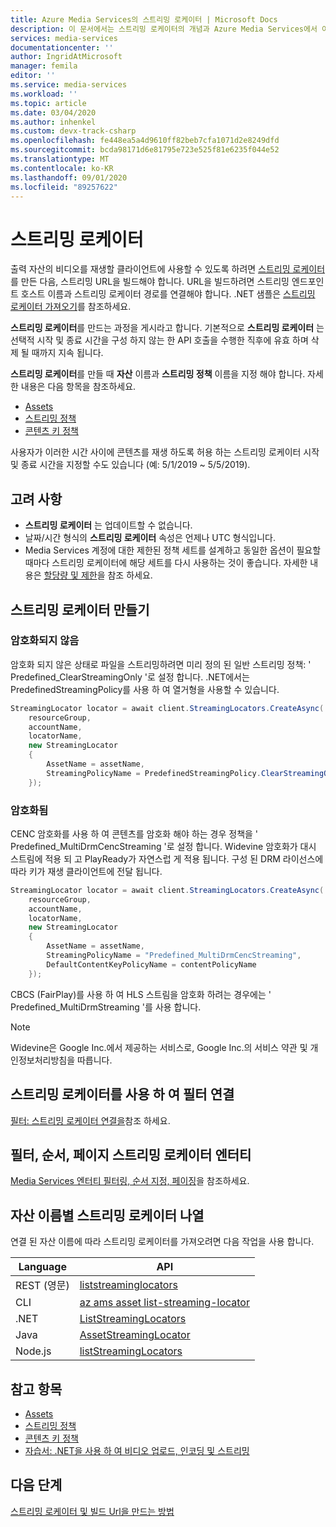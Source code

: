 ```yaml
---
title: Azure Media Services의 스트리밍 로케이터 | Microsoft Docs
description: 이 문서에서는 스트리밍 로케이터의 개념과 Azure Media Services에서 이러한 로케이터를 사용하는 방법을 설명합니다.
services: media-services
documentationcenter: ''
author: IngridAtMicrosoft
manager: femila
editor: ''
ms.service: media-services
ms.workload: ''
ms.topic: article
ms.date: 03/04/2020
ms.author: inhenkel
ms.custom: devx-track-csharp
ms.openlocfilehash: fe448ea5a4d9610ff82beb7cfa1071d2e8249dfd
ms.sourcegitcommit: bcda98171d6e81795e723e525f81e6235f044e52
ms.translationtype: MT
ms.contentlocale: ko-KR
ms.lasthandoff: 09/01/2020
ms.locfileid: "89257622"
---
```

# <a name="streaming-locators"></a>스트리밍 로케이터

출력 자산의 비디오를 재생할 클라이언트에 사용할 수 있도록 하려면 [스트리밍 로케이터](/rest/api/media/streaminglocators)를 만든 다음, 스트리밍 URL을 빌드해야 합니다. URL을 빌드하려면 스트리밍 엔드포인트 호스트 이름과 스트리밍 로케이터 경로를 연결해야 합니다. .NET 샘플은 [스트리밍 로케이터 가져오기](stream-files-tutorial-with-api.md#get-a-streaming-locator)를 참조하세요.

**스트리밍 로케이터**를 만드는 과정을 게시라고 합니다. 기본적으로 **스트리밍 로케이터** 는 선택적 시작 및 종료 시간을 구성 하지 않는 한 API 호출을 수행한 직후에 유효 하며 삭제 될 때까지 지속 됩니다. 

**스트리밍 로케이터**를 만들 때 **자산** 이름과 **스트리밍 정책** 이름을 지정 해야 합니다. 자세한 내용은 다음 항목을 참조하세요.

* [Assets](assets-concept.md)
* [스트리밍 정책](streaming-policy-concept.md)
* [콘텐츠 키 정책](content-key-policy-concept.md)

사용자가 이러한 시간 사이에 콘텐츠를 재생 하도록 허용 하는 스트리밍 로케이터 시작 및 종료 시간을 지정할 수도 있습니다 (예: 5/1/2019 ~ 5/5/2019).  

## <a name="considerations"></a>고려 사항

* **스트리밍 로케이터** 는 업데이트할 수 없습니다. 
* 날짜/시간 형식의 **스트리밍 로케이터** 속성은 언제나 UTC 형식입니다.
* Media Services 계정에 대한 제한된 정책 세트를 설계하고 동일한 옵션이 필요할 때마다 스트리밍 로케이터에 해당 세트를 다시 사용하는 것이 좋습니다. 자세한 내용은 [할당량 및 제한](limits-quotas-constraints.md)을 참조 하세요.

## <a name="create-streaming-locators"></a>스트리밍 로케이터 만들기  

### <a name="not-encrypted"></a>암호화되지 않음

암호화 되지 않은 상태로 파일을 스트리밍하려면 미리 정의 된 일반 스트리밍 정책: ' Predefined_ClearStreamingOnly '로 설정 합니다. .NET에서는 PredefinedStreamingPolicy를 사용 하 여 열거형을 사용할 수 있습니다.

```csharp
StreamingLocator locator = await client.StreamingLocators.CreateAsync(
    resourceGroup,
    accountName,
    locatorName,
    new StreamingLocator
    {
        AssetName = assetName,
        StreamingPolicyName = PredefinedStreamingPolicy.ClearStreamingOnly
    });
```

### <a name="encrypted"></a>암호화됨 

CENC 암호화를 사용 하 여 콘텐츠를 암호화 해야 하는 경우 정책을 ' Predefined_MultiDrmCencStreaming '로 설정 합니다. Widevine 암호화가 대시 스트림에 적용 되 고 PlayReady가 자연스럽 게 적용 됩니다. 구성 된 DRM 라이선스에 따라 키가 재생 클라이언트에 전달 됩니다.

```csharp
StreamingLocator locator = await client.StreamingLocators.CreateAsync(
    resourceGroup,
    accountName,
    locatorName,
    new StreamingLocator
    {
        AssetName = assetName,
        StreamingPolicyName = "Predefined_MultiDrmCencStreaming",
        DefaultContentKeyPolicyName = contentPolicyName
    });
```

CBCS (FairPlay)를 사용 하 여 HLS 스트림을 암호화 하려는 경우에는 ' Predefined_MultiDrmStreaming '를 사용 합니다.

> [!NOTE]
> Widevine은 Google Inc.에서 제공하는 서비스로, Google Inc.의 서비스 약관 및 개인정보처리방침을 따릅니다.

## <a name="associate-filters-with-streaming-locators"></a>스트리밍 로케이터를 사용 하 여 필터 연결

[필터: 스트리밍 로케이터 연결을](filters-concept.md#associating-filters-with-streaming-locator)참조 하세요.

## <a name="filter-order-page-streaming-locator-entities"></a>필터, 순서, 페이지 스트리밍 로케이터 엔터티

[Media Services 엔터티 필터링, 순서 지정, 페이징](entities-overview.md)을 참조하세요.

## <a name="list-streaming-locators-by-asset-name"></a>자산 이름별 스트리밍 로케이터 나열

연결 된 자산 이름에 따라 스트리밍 로케이터를 가져오려면 다음 작업을 사용 합니다.

|Language|API|
|---|---|
|REST (영문)|[liststreaminglocators](/rest/api/media/assets/liststreaminglocators)|
|CLI|[az ams asset list-streaming-locator](/cli/azure/ams/asset?view=azure-cli-latest#az-ams-asset-list-streaming-locators)|
|.NET|[ListStreamingLocators](/dotnet/api/microsoft.azure.management.media.assetsoperationsextensions.liststreaminglocators?view=azure-dotnet#Microsoft_Azure_Management_Media_AssetsOperationsExtensions_ListStreamingLocators_Microsoft_Azure_Management_Media_IAssetsOperations_System_String_System_String_System_String_)|
|Java|[AssetStreamingLocator](/rest/api/media/assets/liststreaminglocators#assetstreaminglocator)|
|Node.js|[listStreamingLocators](/javascript/api/@azure/arm-mediaservices/assets#liststreaminglocators-string--string--string--msrest-requestoptionsbase-)|

## <a name="see-also"></a>참고 항목

* [Assets](assets-concept.md)
* [스트리밍 정책](streaming-policy-concept.md)
* [콘텐츠 키 정책](content-key-policy-concept.md)
* [자습서: .NET을 사용 하 여 비디오 업로드, 인코딩 및 스트리밍](stream-files-tutorial-with-api.md)

## <a name="next-steps"></a>다음 단계

[스트리밍 로케이터 및 빌드 Url을 만드는 방법](create-streaming-locator-build-url.md)
